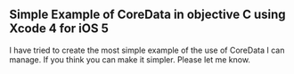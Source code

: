 Simple Example of CoreData in objective C using Xcode 4 for iOS 5
-----------------------------------------------------------------

I have tried to create the most simple example of the use of CoreData I can manage.
If you think you can make it simpler. Please let me know.

